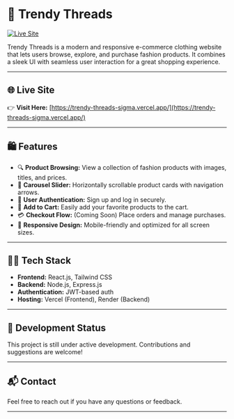 # 👕 Trendy Threads

[![Live Site](https://img.shields.io/badge/Visit-Live%20Site-green?style=for-the-badge&logo=vercel)](https://trendy-threads-sigma.vercel.app/)

Trendy Threads is a modern and responsive e-commerce clothing website that lets users browse, explore, and purchase fashion products. It combines a sleek UI with seamless user interaction for a great shopping experience.

---

## 🌐 Live Site

👉 **Visit Here:** [https://trendy-threads-sigma.vercel.app/](https://trendy-threads-sigma.vercel.app/)

---

## 🛍️ Features

- 🔍 **Product Browsing:** View a collection of fashion products with images, titles, and prices.
- 🔄 **Carousel Slider:** Horizontally scrollable product cards with navigation arrows.
- 👤 **User Authentication:** Sign up and log in securely.
- 🛒 **Add to Cart:** Easily add your favorite products to the cart.
- 💳 **Checkout Flow:** (Coming Soon) Place orders and manage purchases.
- 📱 **Responsive Design:** Mobile-friendly and optimized for all screen sizes.

---

## 🧑‍💻 Tech Stack

- **Frontend:** React.js, Tailwind CSS
- **Backend:** Node.js, Express.js
- **Authentication:** JWT-based auth
- **Hosting:** Vercel (Frontend), Render (Backend)

---

## 🚧 Development Status

This project is still under active development. Contributions and suggestions are welcome!

---

## 📬 Contact

Feel free to reach out if you have any questions or feedback.

---
